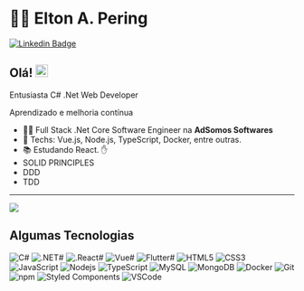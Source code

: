 <!--
**eltonpering/eltonpering** is a ✨ _special_ ✨ repository because its `README.md` (this file) appears on your GitHub profile.

Here are some ideas to get you started:
- 🔭 I’m currently working on ...
- 👯 I’m looking to collaborate on ...
- 🤔 I’m looking for help with ...
- 💬 Ask me about ...
- 📫 How to reach me: ...
- 😄 Pronouns: ...
- ⚡ Fun fact: ...
-->


# :man_technologist: Elton A. Pering

[![Linkedin Badge](https://img.shields.io/badge/-LinkedIn-blue?style=flat-square&logo=Linkedin&logoColor=white&link=https://www.linkedin.com/in/eltonpering/)](https://www.linkedin.com/in/eltonpering/)


## Olá! <img src="https://github.com/lucasgdb/lucasgdb/blob/master/assets/hi.gif" width="22px">

<p>
Entusiasta C# .Net Web Developer
<p>
Aprendizado e melhoria contínua

- :office_worker: Full Stack .Net Core Software Engineer na **AdSomos Softwares**
- :blue_heart: Techs: Vue.js, Node.js, TypeScript, Docker, entre outras.
- :books: Estudando React. :hand:
- SOLID PRINCIPLES
- DDD
- TDD



---


  

<img align="center" src="https://github-readme-stats.vercel.app/api/top-langs/?username=eltonpering&show_icons=true&count_private=false&theme=radical&hide=issues" />

## Algumas Tecnologias

  ![C#](https://img.shields.io/badge/-CSharp-239120?style=flat-square&logo=c#&logoColor=white)
  ![.NET#](https://img.shields.io/badge/-.NET-5C2D91?style=flat-square&logo=.NET&logoColor=white)
  ![.React#](https://img.shields.io/badge/-.React.js-61DAFB?style=flat-square&logo=.React&logoColor=white)
  ![Vue#](https://img.shields.io/badge/-Vue.js-4FC08D?style=flat-square&logo=Vue.js&logoColor=white)
  ![Flutter#](https://img.shields.io/badge/-Flutter-02569B?style=flat-square&logo=Flutter&logoColor=white)
  ![HTML5](https://img.shields.io/badge/-HTML5-E34F26?style=flat-square&logo=html5&logoColor=white)
  ![CSS3](https://img.shields.io/badge/-CSS3-549FDE?style=flat-square&logo=css3&logoColor=white)
  ![JavaScript](https://img.shields.io/badge/-JavaScript-F7B93E?style=flat-square&logo=javascript&logoColor=fff)
  ![Nodejs](https://img.shields.io/badge/-Node.js-43853d?style=flat-square&logo=Node.js&logoColor=white)
  ![TypeScript](https://img.shields.io/badge/-TypeScript-0077C6?style=flat-square&logo=typescript&logoColor=fff)
  ![MySQL](https://img.shields.io/badge/-MySQL-00758F?style=flat-square&logo=mysql&logoColor=white)
  ![MongoDB](https://img.shields.io/badge/-MongoDB-13aa52?style=flat-square&logo=mongodb&logoColor=white)
  ![Docker](https://img.shields.io/badge/-Docker-46a2f1?style=flat-square&logo=docker&logoColor=white)
  ![Git](https://img.shields.io/badge/-Git-F05032?style=flat-square&logo=git&logoColor=white)
  ![npm](https://img.shields.io/badge/-NPM-CB3837?style=flat-square&logo=npm&logoColor=white)
  ![Styled Components](https://img.shields.io/badge/-Styled_Components-db7092?style=flat-square&logo=styled-components&logoColor=white)
  ![VSCode](https://img.shields.io/badge/-VSCode-0085D1?style=flat-square&logo=visual-studio-code&logoColor=white)


